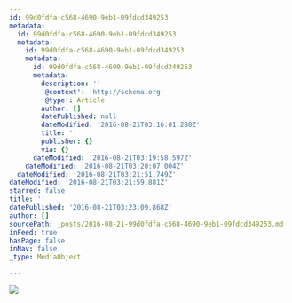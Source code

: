 ```yaml
---
id: 99d0fdfa-c568-4690-9eb1-09fdcd349253
metadata:
  id: 99d0fdfa-c568-4690-9eb1-09fdcd349253
  metadata:
    id: 99d0fdfa-c568-4690-9eb1-09fdcd349253
    metadata:
      id: 99d0fdfa-c568-4690-9eb1-09fdcd349253
      metadata:
        description: ''
        '@context': 'http://schema.org'
        '@type': Article
        author: []
        datePublished: null
        dateModified: '2016-08-21T03:16:01.288Z'
        title: ''
        publisher: {}
        via: {}
      dateModified: '2016-08-21T03:19:58.597Z'
    dateModified: '2016-08-21T03:20:07.004Z'
  dateModified: '2016-08-21T03:21:51.749Z'
dateModified: '2016-08-21T03:21:59.881Z'
starred: false
title: ''
datePublished: '2016-08-21T03:23:09.868Z'
author: []
sourcePath: _posts/2016-08-21-99d0fdfa-c568-4690-9eb1-09fdcd349253.md
inFeed: true
hasPage: false
inNav: false
_type: MediaObject

---
```

![](https://the-grid-user-content.s3-us-west-2.amazonaws.com/37fd4b81-2dcc-4c88-a891-c47921b71170.jpg)